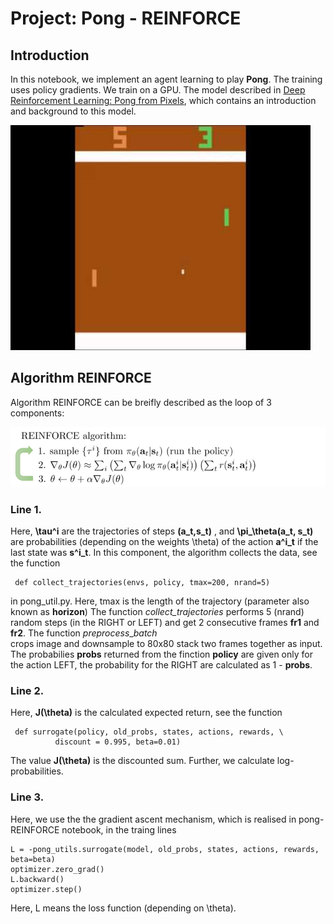 # Project:  Pong - REINFORCE

## Introduction

In this notebook, we implement an agent learning to play **Pong**.
The training uses policy gradients. We train on a GPU.
The  model described in [Deep Reinforcement Learning: 
Pong from Pixels](http://karpathy.github.io/2016/05/31/rl/), 
which contains an introduction and background to this model.

![](pong-before-train.jpg)

## Algorithm REINFORCE

Algorithm REINFORCE can be breifly described  as the loop of 3 components:

![](REINFORCE-algorithm.png)

### Line 1.

Here, **\tau^i** are the trajectories of steps **(a_t,s_t)** , and **\pi_\theta(a_t, s_t)**
are probabilities (depending on the weights \theta) of the
action **a^i_t** if the last state was **s^i_t**.  In this component, 
the algorithm collects the data, see the function

     def collect_trajectories(envs, policy, tmax=200, nrand=5)

in pong_util.py.  Here, tmax  is the length of the trajectory (parameter also
known as __horizon__) The function __collect_\__trajectories__ performs
5 (nrand) random steps (in the RIGHT or LEFT) and get 2 consecutive frames
__fr1__ and __fr2__.  The function _preprocess_\__batch_  
crops image and downsample to 80x80 stack two frames together as input.
The probabilies __probs__ returned from the finction __policy__ are given only 
for the action LEFT, the probability for the RIGHT are calculated as
1 - __probs__.  

### Line 2.

Here, __J(\theta)__ is the calculated expected return,
see the function

     def surrogate(policy, old_probs, states, actions, rewards, \
              discount = 0.995, beta=0.01)

The value __J(\theta)__ is the discounted sum. Further, we calculate
log-probabilities.

### Line 3.
Here, we use the the gradient ascent mechanism,
which is realised in pong-REINFORCE notebook, in the traing lines

    L = -pong_utils.surrogate(model, old_probs, states, actions, rewards, beta=beta)
    optimizer.zero_grad()
    L.backward()
    optimizer.step()

Here, L means the loss function (depending on \theta).






